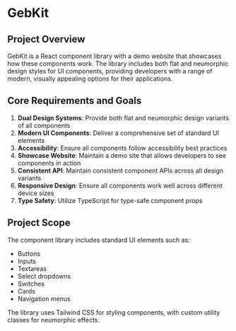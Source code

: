 # GebKit

## Project Overview

GebKit is a React component library with a demo website that showcases how these components work. The library includes both flat and neumorphic design styles for UI components, providing developers with a range of modern, visually appealing options for their applications.

## Core Requirements and Goals

1. **Dual Design Systems**: Provide both flat and neumorphic design variants of all components
2. **Modern UI Components**: Deliver a comprehensive set of standard UI elements
3. **Accessibility**: Ensure all components follow accessibility best practices
4. **Showcase Website**: Maintain a demo site that allows developers to see components in action
5. **Consistent API**: Maintain consistent component APIs across all design variants
6. **Responsive Design**: Ensure all components work well across different device sizes
7. **Type Safety**: Utilize TypeScript for type-safe component props

## Project Scope

The component library includes standard UI elements such as:
- Buttons
- Inputs
- Textareas
- Select dropdowns
- Switches
- Cards
- Navigation menus

The library uses Tailwind CSS for styling components, with custom utility classes for neumorphic effects.